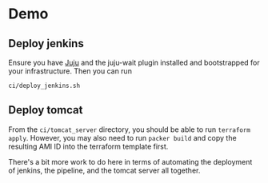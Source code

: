 # Demo
## Deploy jenkins
Ensure you have [Juju](https://jujucharms.com/) and the juju-wait plugin installed and bootstrapped
for your infrastructure. Then you can run
```
ci/deploy_jenkins.sh
```
## Deploy tomcat
From the `ci/tomcat_server` directory, you should be able to run `terraform apply`. However, you
may also need to run `packer build` and copy the resulting AMI ID into the terraform template
first.

There's a bit more work to do here in terms of automating the deployment of jenkins, the pipeline,
and the tomcat server all together.
